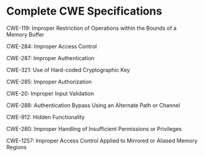 

# Complete CWE Specifications

CWE-119: Improper Restriction of Operations within the Bounds of a Memory Buffer

CWE-284: Improper Access Control

CWE-287: Improper Authentication

CWE-321: Use of Hard-coded Cryptographic Key

CWE-285: Improper Authorization

CWE-20: Improper Input Validation

CWE-288: Authentication Bypass Using an Alternate Path or Channel

CWE-912: Hidden Functionality

CWE-280: Improper Handling of Insufficient Permissions or Privileges 

CWE-1257: Improper Access Control Applied to Mirrored or Aliased Memory Regions